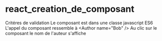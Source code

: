 # react_creation_de_composant
Critéres de validation Le composant est dans une classe javascript ES6 L'appel du composant ressemble à &lt;Author name="Bob" /> Au clic sur le composant le nom de l'auteur s'affiche
